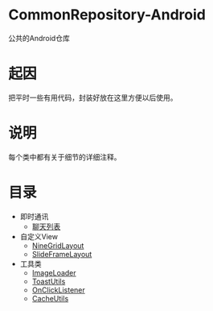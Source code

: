 # CommonRepository-Android
公共的Android仓库

# 起因
把平时一些有用代码，封装好放在这里方便以后使用。

# 说明
每个类中都有关于细节的详细注释。

# 目录
* 即时通讯
    * [聊天列表](/及时通讯/聊天列表)
* 自定义View
    * [NineGridLayout](/自定义View/NineGridLayout)
    * [SlideFrameLayout](/自定义View/SlideFrameLayout)
* 工具类
    * [ImageLoader](/工具类/ImageLoader)
    * [ToastUtils](/工具类/ToastUtils)
    * [OnClickListener](/工具类/OnClickListener)
    * [CacheUtils](/工具类/CacheUtils.java)